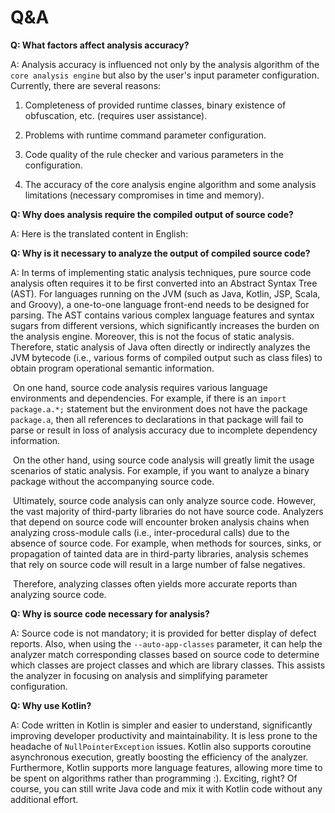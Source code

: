 # Q&A

**Q: What factors affect analysis accuracy?**

A: Analysis accuracy is influenced not only by the analysis algorithm of the `core analysis engine` but also by the user's input parameter configuration. Currently, there are several reasons:

1. Completeness of provided runtime classes, binary existence of obfuscation, etc. (requires user assistance).

2. Problems with runtime command parameter configuration.

3. Code quality of the rule checker and various parameters in the configuration.

4. The accuracy of the core analysis engine algorithm and some analysis limitations (necessary compromises in time and memory).



**Q: Why does analysis require the compiled output of source code?**

A:  Here is the translated content in English:

**Q: Why is it necessary to analyze the output of compiled source code?**

A:  In terms of implementing static analysis techniques, pure source code analysis often requires it to be first converted into an Abstract Syntax Tree (AST). For languages running on the JVM (such as Java, Kotlin, JSP, Scala, and Groovy), a one-to-one language front-end needs to be designed for parsing. The AST contains various complex language features and syntax sugars from different versions, which significantly increases the burden on the analysis engine. Moreover, this is not the focus of static analysis. Therefore, static analysis of Java often directly or indirectly analyzes the JVM bytecode (i.e., various forms of compiled output such as class files) to obtain program operational semantic information.

​	On one hand, source code analysis requires various language environments and dependencies. For example, if there is an `import package.a.*;` statement but the environment does not have the package `package.a`, then all references to declarations in that package will fail to parse or result in loss of analysis accuracy due to incomplete dependency information.

​	On the other hand, using source code analysis will greatly limit the usage scenarios of static analysis. For example, if you want to analyze a binary package without the accompanying source code.

​	Ultimately, source code analysis can only analyze source code. However, the vast majority of third-party libraries do not have source code. Analyzers that depend on source code will encounter broken analysis chains when analyzing cross-module calls (i.e., inter-procedural calls) due to the absence of source code. For example, when methods for sources, sinks, or propagation of tainted data are in third-party libraries, analysis schemes that rely on source code will result in a large number of false negatives.

​	Therefore, analyzing classes often yields more accurate reports than analyzing source code.

**Q: Why is source code necessary for analysis?**

A: Source code is not mandatory; it is provided for better display of defect reports. Also, when using the `--auto-app-classes` parameter, it can help the analyzer match corresponding classes based on source code to determine which classes are project classes and which are library classes. This assists the analyzer in focusing on analysis and simplifying parameter configuration.

**Q: Why use Kotlin?**

A: Code written in Kotlin is simpler and easier to understand, significantly improving developer productivity and maintainability. It is less prone to the headache of `NullPointerException` issues. Kotlin also supports coroutine asynchronous execution, greatly boosting the efficiency of the analyzer. Furthermore, Kotlin supports more language features, allowing more time to be spent on algorithms rather than programming :). Exciting, right? Of course, you can still write Java code and mix it with Kotlin code without any additional effort.
